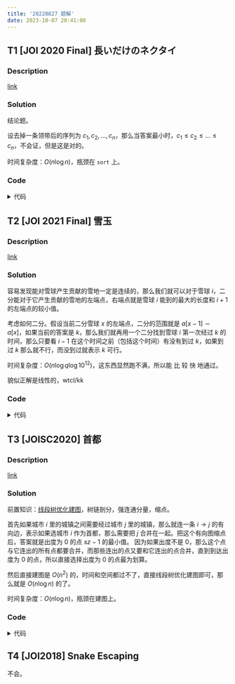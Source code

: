 ```yaml
---
title: '20220827 题解'
date: 2023-10-07 20:41:00
---
```


## T1 [JOI 2020 Final] 長いだけのネクタイ

### Description

[link](https://www.luogu.com.cn/problem/P6877?contestId=82279)

### Solution

结论题。

设去掉一条领带后的序列为 $c_1,c_2,...,c_n$，那么当答案最小时，$c_1\leq c_2\leq...\leq c_n$，不会证，但是这是对的。

时间复杂度：$O(n\log n)$，瓶颈在 `sort` 上。

### Code

<details>
<summary>代码</summary>

```cpp
#include <bits/stdc++.h>

#define db(x) cerr << #x << '=' << x << endl
#define debug(...) fprintf(stderr, __VA_ARGS__)
#define dbg debug("*** Passing [%s] in LINE %d\n", __FUNCTION__, __LINE__)
#define summary debug("----------- End -----------\n"), \
                debug("Memory %.5lfMB\n", fabs(&m_ed - &m_st) / 1048576), \
                debug("Time %.2lfs\n", clock() * 1.0 / CLOCKS_PER_SEC)

using namespace std;

bool m_st;

/* ---------- Line ---------- */

typedef pair<int, int> pii;

const int kMaxN = 2e5 + 5;

int n;
int a[kMaxN], b[kMaxN], mx[kMaxN][2], ans[kMaxN];
pii p[kMaxN];

/* ---------- Line ---------- */

bool m_ed;

int main() {
//  freopen("a.txt", "r", stdin);
//  freopen("b.txt", "w", stdout);
  scanf("%d", &n);
  for (int i = 1; i <= n + 1; ++i) {
    scanf("%d", &a[i]);
    p[i] = {a[i], i};
  }
  for (int i = 1; i <= n; ++i) {
    scanf("%d", &b[i]);
  }
  sort(b + 1, b + 1 + n), sort(p + 1, p + 2 + n);
//  mx[0][0] = mx[n + 1][1] = -2e9;
  for (int i = 1; i <= n + 1; ++i) {
    mx[i][0] = max(mx[i - 1][0], p[i].first - b[i]);
  }
  for (int i = n + 1; i; --i) {
    mx[i][1] = max(mx[i + 1][1], p[i].first - b[i - 1]);
  }
  for (int i = 1; i <= n + 1; ++i) {
    ans[p[i].second] = max(mx[i - 1][0], mx[i + 1][1]);
  }
  for (int i = 1; i <= n + 1; ++i) {
    printf("%d ", ans[i]);
  }
  putchar('\n');
  return summary, 0;
}
```

</details>

## T2 [JOI 2021 Final] 雪玉

### Description

[link](https://www.luogu.com.cn/problem/P7405)

### Solution

容易发现能对雪球产生贡献的雪地一定是连续的，那么我们就可以对于雪球 $i$，二分能对于它产生贡献的雪地的左端点，右端点就是雪球 $i$ 能到的最大的长度和 $i+1$ 的左端点的较小值。

考虑如何二分。假设当前二分雪球 $x$ 的左端点，二分的范围就是 $a[x-1]\sim a[x]$，如果当前的答案是 $k$，那么我们就再用一个二分找到雪球 $i$ 第一次经过 $k$ 的时间，那么只要看 $i-1$ 在这个时间之前（包括这个时间）有没有到过 $k$，如果到过 $k$ 那么就不行，而没到过就表示 $k$ 可行。

时间复杂度：$O(n\log q\log 10^{12})$，这东西显然跑不满，所以能 比 较 快 地通过。

貌似正解是线性的，wtcl/kk

### Code

<details>
<summary>代码</summary>

```cpp
#include <bits/stdc++.h>

#define int long long
#define db(x) cerr << #x << '=' << x << endl
#define debug(...) fprintf(stderr, __VA_ARGS__)
#define dbg debug("*** Passing [%s] in LINE %d\n", __FUNCTION__, __LINE__)
#define summary debug("----------- End -----------\n"), \
                debug("Memory %.5lfMB\n", fabs(&m_ed - &m_st) / 1048576), \
                debug("Time %.2lfs\n", clock() * 1.0 / CLOCKS_PER_SEC)

using namespace std;

bool m_st;

/* ---------- Line ---------- */

const int kMaxN = 2e5 + 5, kInf = 1e18;

int n, q;
int a[kMaxN], w[kMaxN], mx[kMaxN], mi[kMaxN], ml[kMaxN], mr[kMaxN];

bool checkl(int x, int kk) {
  int L = -1, R = q + 1, res = kInf;
  while (L + 1 < R) {
    int mid = (L + R) >> 1;
    if (mi[mid] <= kk - a[x]) R = res = mid;
    else L = mid;
  }
  if (res == kInf) return 0;
  if (a[x - 1] + mx[res] > kk) return 0;
  else return 1;
}

int getl(int x) {
  int L = a[x - 1] - 1, R = a[x] + 1, res = a[x];
  while (L + 1 < R) {
    int mid = (L + R) >> 1;
    if (checkl(x, mid)) R = res = mid;
    else L = mid;
  }
  return res;
}

/* ---------- Line ---------- */

bool m_ed;

signed main() {
  cin >> n >> q;
  for (int i = 1; i <= n; ++i) {
    cin >> a[i];
  }
  a[0] = -kInf, a[n + 1] = kInf;
  int cur = 0;
  for (int i = 1; i <= q; ++i) {
    cin >> w[i]; cur += w[i];
    mx[i] = max(mx[i - 1], cur), mi[i] = min(mi[i - 1], cur);
  }
  for (int i = 1; i <= n; ++i) {
    ml[i] = getl(i);
  }
  ml[n + 1] = kInf;
  for (int i = 1; i <= n; ++i) {
    mr[i] = min(ml[i + 1], a[i] + mx[q]);
    cout << mr[i] - ml[i] << endl;
  }
  return summary, 0;
}
```

</details>

## T3 [JOISC2020] 首都

### Description

[link](https://www.luogu.com.cn/problem/P7215)

### Solution

前置知识：[线段树优化建图](https://www.cnblogs.com/maoyiting/p/13764109.html#/cnblog/works/article/13764109)，树链剖分，强连通分量，缩点。

首先如果城市 $i$ 里的城镇之间需要经过城市 $j$ 里的城镇，那么就连一条 $i\to j$ 的有向边，表示如果选城市 $i$ 作为首都，那么需要把 $j$ 合并在一起。把这个有向图缩点后，答案就是出度为 $0$ 的点 $sz-1$ 的最小值。
因为如果出度不是 $0$，那么这个点与它连出的所有点都要合并，而那些连出的点又要和它连出的点合并，直到到达出度为 $0$ 的点，所以直接选择出度为 $0$ 的点最为划算。

然后直接建图是 $O(n^2)$ 的，时间和空间都过不了，直接线段树优化建图即可，那么就是 $O(n\log n)$ 的了。

时间复杂度：$O(n\log n)$，瓶颈在建图上。

### Code

<details>
<summary>代码</summary>

```cpp
#include <bits/stdc++.h>

#define db(x) cerr << #x << '=' << x << endl
#define debug(...) fprintf(stderr, __VA_ARGS__)
#define dbg debug("*** Passing [%s] in LINE %d\n", __FUNCTION__, __LINE__)
#define summary debug("----------- End -----------\n"), \
                debug("Memory %.5lfMB\n", fabs(&m_ed - &m_st) / 1048576), \
                debug("Time %.2lfs\n", clock() * 1.0 / CLOCKS_PER_SEC)

using namespace std;

bool m_st;

/* ---------- Line ---------- */

const int kMaxN = 1e6 + 5;

struct Node {
  int l, r, ls, rs;
} tr[kMaxN];

int n, k, base, rt, cnt, tot, scccnt, ans;
int col[kMaxN];
int a[kMaxN]; // 线段树
int sz[kMaxN], wson[kMaxN], top[kMaxN], fa[kMaxN], dep[kMaxN], idx[kMaxN], rev[kMaxN]; // 树链剖分
int scc[kMaxN], ins[kMaxN], dfn[kMaxN], low[kMaxN], siz[kMaxN], deg[kMaxN];
stack<int> stk; // Tarjan
vector<int> g[kMaxN], G[kMaxN], v[kMaxN];

void addE(int u, int v) {
  G[u].emplace_back(v);
}

/* ----- 树链剖分 ----- */

void dfs1(int u, int fat) {
  sz[u] = 1, fa[u] = fat, dep[u] = dep[fat] + 1;
  for (auto v : g[u]) {
    if (v == fat) continue ;
    dfs1(v, u), sz[u] += sz[v];
    if (sz[v] > sz[wson[u]]) {
      wson[u] = v;
    }
  }
}

void dfs2(int u, int fat, int t) {
  top[u] = t, idx[u] = ++cnt, rev[cnt] = u;
  if (!wson[u]) return ;
  dfs2(wson[u], u, t);
  for (auto v : g[u]) {
    if (v == fat || v == wson[u]) continue ;
    dfs2(v, u, v);
  }
}

int LCA(int u, int v) {
  while (top[u] != top[v]) {
    if (dep[top[u]] < dep[top[v]]) swap(u, v);
    u = fa[top[u]];
  }
  if (dep[u] < dep[v]) swap(u, v);
  return v;
}

/* ----- 树链剖分 ----- */

/* ----- 线段树 -----*/

int build(int x, int l, int r) {
  int nw = ++base;
  tr[nw].l = l, tr[nw].r = r;
  if (l == r) {
    return addE(nw, col[rev[l]]), nw;
  }
  int mid = (l + r) >> 1;
  tr[nw].ls = build(x << 1, l, mid), tr[nw].rs = build(x << 1 | 1, mid + 1, r);
  addE(nw, tr[nw].ls), addE(nw, tr[nw].rs);
  return nw;
}

void update(int x, int ql, int qr, int u) {
  int l = tr[x].l, r = tr[x].r;
  if (l > qr || r < ql) {
    return ;
  } else if (l >= ql && r <= qr) {
    return addE(u, x);
  }
  update(tr[x].ls, ql, qr, u), update(tr[x].rs, ql, qr, u);
}

void link(int u, int v) {
  int cl = col[u];
  while (top[u] != top[v]) {
    if (dep[top[u]] < dep[top[v]]) swap(u, v);
    update(rt, idx[top[u]], idx[u], cl);
    u = fa[top[u]];
  }
  if (dep[u] > dep[v]) swap(u, v);
  update(rt, idx[u], idx[v], cl);
}

/* ----- 线段树 -----*/

/* ----- Tarjan -----*/

void tarjan(int u) {
  dfn[u] = low[u] = ++tot, ins[u] = 1, stk.emplace(u);
  for (auto v : G[u]) {
    if (!dfn[v]) {
      tarjan(v), low[u] = min(low[u], low[v]);
    } else if (ins[v]) {
      low[u] = min(low[u], dfn[v]);
    }
  }
  if (low[u] == dfn[u]) {
    ++scccnt;
    while (!stk.empty()) {
      int tp = stk.top(); stk.pop();
      ins[tp] = 0, scc[tp] = scccnt;
      if (tp == u) break ;
    }
  }
}

/* ----- Tarjan -----*/

/* ---------- Line ---------- */

bool m_ed;

int main() {
  cin >> n >> k; base = k;
  for (int i = 1, u, v; i < n; ++i) {
    cin >> u >> v;
    g[u].emplace_back(v), g[v].emplace_back(u);
  }
  for (int i = 1, c; i <= n; ++i) {
    cin >> c;
    col[i] = c;
    v[c].emplace_back(i);
  }
  dfs1(1, 0), dfs2(1, 0, 1);
  rt = build(1, 1, n);
  for (int i = 1; i <= k; ++i) {
    if (v[i].size() <= 1) continue ;
    int s = v[i][0], tp = -1, nw = 1e9;
    for (int j = 1; j < (int)v[i].size(); ++j) {
      int t = v[i][j], lca = LCA(s, t);
      if (lca != t) link(t, lca);
      if (dep[lca] < nw) nw = dep[lca], tp = lca;
    }
    if (~tp && tp != s) link(s, tp);
  }
  for (int i = 1; i <= base; ++i) {
    if (!dfn[i]) {
      tarjan(i);
    }
  }
  for (int i = 1; i <= k; ++i) {
    ++siz[scc[i]];
  }
  for (int i = 1; i <= base; ++i) {
    for (auto v : G[i]) {
      if (scc[i] != scc[v]) ++deg[scc[i]];
    }
  }
  ans = 2e9;
  for (int i = 1; i <= k; ++i) {
    if (!deg[scc[i]]) {
      ans = min(ans, siz[scc[i]] - 1);
    }
  }
  cout << ans << endl;
  return summary, 0;
}
```

</details>

## T4 [JOI2018] Snake Escaping

不会。